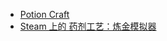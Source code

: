 - [Potion Craft](https://www.potioncraft.com/)
- [Steam 上的 药剂工艺：炼金模拟器](https://store.steampowered.com/app/1210320/_/)
